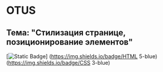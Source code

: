 # OTUS

## Тема: "Стилизация странице, позиционирование элементов"

[![Static Badge](https://img.shields.io/badge/logo-javascript-yellow?logo=javascript)]
(https://img.shields.io/badge/HTML 5-blue)
(https://img.shields.io/badge/CSS 3-blue)
